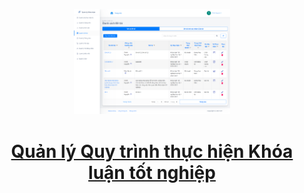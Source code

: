 <p align="center">
<a href="https://thesis-imp-process-manager.herokuapp.com/">
<img src="assets/preview.png" width="250" />
</a>
</p>

<h1 align="center" style="border-bottom: none !important; margin-bottom: 5px !important;"><a href="https://thesis-imp-process-manager.herokuapp.com/">Quản lý Quy trình thực hiện Khóa luận tốt nghiệp</a></h1>
